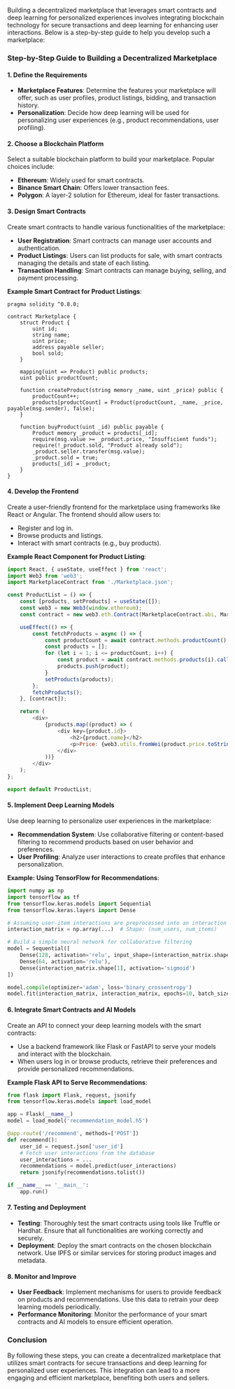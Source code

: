 Building a decentralized marketplace that leverages smart contracts and deep learning for personalized experiences involves integrating blockchain technology for secure transactions and deep learning for enhancing user interactions. Below is a step-by-step guide to help you develop such a marketplace:

### Step-by-Step Guide to Building a Decentralized Marketplace

#### 1. **Define the Requirements**

- **Marketplace Features**: Determine the features your marketplace will offer, such as user profiles, product listings, bidding, and transaction history.
- **Personalization**: Decide how deep learning will be used for personalizing user experiences (e.g., product recommendations, user profiling).

#### 2. **Choose a Blockchain Platform**

Select a suitable blockchain platform to build your marketplace. Popular choices include:
- **Ethereum**: Widely used for smart contracts.
- **Binance Smart Chain**: Offers lower transaction fees.
- **Polygon**: A layer-2 solution for Ethereum, ideal for faster transactions.

#### 3. **Design Smart Contracts**

Create smart contracts to handle various functionalities of the marketplace:
- **User Registration**: Smart contracts can manage user accounts and authentication.
- **Product Listings**: Users can list products for sale, with smart contracts managing the details and state of each listing.
- **Transaction Handling**: Smart contracts can manage buying, selling, and payment processing.

**Example Smart Contract for Product Listings**:
```solidity
pragma solidity ^0.8.0;

contract Marketplace {
    struct Product {
        uint id;
        string name;
        uint price;
        address payable seller;
        bool sold;
    }

    mapping(uint => Product) public products;
    uint public productCount;

    function createProduct(string memory _name, uint _price) public {
        productCount++;
        products[productCount] = Product(productCount, _name, _price, payable(msg.sender), false);
    }

    function buyProduct(uint _id) public payable {
        Product memory _product = products[_id];
        require(msg.value >= _product.price, "Insufficient funds");
        require(!_product.sold, "Product already sold");
        _product.seller.transfer(msg.value);
        _product.sold = true;
        products[_id] = _product;
    }
}
```

#### 4. **Develop the Frontend**

Create a user-friendly frontend for the marketplace using frameworks like React or Angular. The frontend should allow users to:
- Register and log in.
- Browse products and listings.
- Interact with smart contracts (e.g., buy products).

**Example React Component for Product Listing**:
```javascript
import React, { useState, useEffect } from 'react';
import Web3 from 'web3';
import MarketplaceContract from './Marketplace.json';

const ProductList = () => {
    const [products, setProducts] = useState([]);
    const web3 = new Web3(window.ethereum);
    const contract = new web3.eth.Contract(MarketplaceContract.abi, MarketplaceContract.networks[5777].address);

    useEffect(() => {
        const fetchProducts = async () => {
            const productCount = await contract.methods.productCount().call();
            const products = [];
            for (let i = 1; i <= productCount; i++) {
                const product = await contract.methods.products(i).call();
                products.push(product);
            }
            setProducts(products);
        };
        fetchProducts();
    }, [contract]);

    return (
        <div>
            {products.map((product) => (
                <div key={product.id}>
                    <h2>{product.name}</h2>
                    <p>Price: {web3.utils.fromWei(product.price.toString(), 'ether')} ETH</p>
                </div>
            ))}
        </div>
    );
};

export default ProductList;
```

#### 5. **Implement Deep Learning Models**

Use deep learning to personalize user experiences in the marketplace:
- **Recommendation System**: Use collaborative filtering or content-based filtering to recommend products based on user behavior and preferences.
- **User Profiling**: Analyze user interactions to create profiles that enhance personalization.

**Example: Using TensorFlow for Recommendations**:
```python
import numpy as np
import tensorflow as tf
from tensorflow.keras.models import Sequential
from tensorflow.keras.layers import Dense

# Assuming user-item interactions are preprocessed into an interaction matrix
interaction_matrix = np.array(...)  # Shape: (num_users, num_items)

# Build a simple neural network for collaborative filtering
model = Sequential([
    Dense(128, activation='relu', input_shape=(interaction_matrix.shape[1],)),
    Dense(64, activation='relu'),
    Dense(interaction_matrix.shape[1], activation='sigmoid')
])

model.compile(optimizer='adam', loss='binary_crossentropy')
model.fit(interaction_matrix, interaction_matrix, epochs=10, batch_size=32)
```

#### 6. **Integrate Smart Contracts and AI Models**

Create an API to connect your deep learning models with the smart contracts:
- Use a backend framework like Flask or FastAPI to serve your models and interact with the blockchain.
- When users log in or browse products, retrieve their preferences and provide personalized recommendations.

**Example Flask API to Serve Recommendations**:
```python
from flask import Flask, request, jsonify
from tensorflow.keras.models import load_model

app = Flask(__name__)
model = load_model('recommendation_model.h5')

@app.route('/recommend', methods=['POST'])
def recommend():
    user_id = request.json['user_id']
    # Fetch user interactions from the database
    user_interactions = ...
    recommendations = model.predict(user_interactions)
    return jsonify(recommendations.tolist())

if __name__ == '__main__':
    app.run()
```

#### 7. **Testing and Deployment**

- **Testing**: Thoroughly test the smart contracts using tools like Truffle or Hardhat. Ensure that all functionalities are working correctly and securely.
- **Deployment**: Deploy the smart contracts on the chosen blockchain network. Use IPFS or similar services for storing product images and metadata.

#### 8. **Monitor and Improve**

- **User Feedback**: Implement mechanisms for users to provide feedback on products and recommendations. Use this data to retrain your deep learning models periodically.
- **Performance Monitoring**: Monitor the performance of your smart contracts and AI models to ensure efficient operation.

### Conclusion

By following these steps, you can create a decentralized marketplace that utilizes smart contracts for secure transactions and deep learning for personalized user experiences. This integration can lead to a more engaging and efficient marketplace, benefiting both users and sellers.